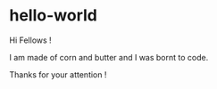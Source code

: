 # hello-world

Hi Fellows !

I am made of corn and butter and I was bornt to code.

Thanks for your attention !
